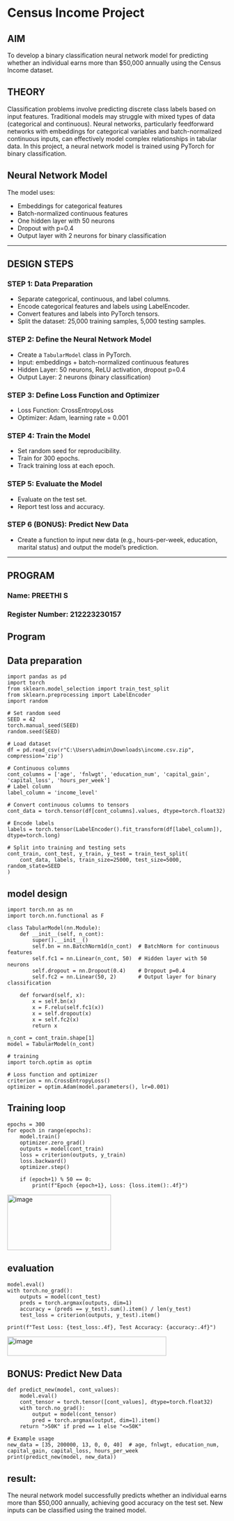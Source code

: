 # Census Income Project

## AIM
To develop a binary classification neural network model for predicting whether an individual earns more than $50,000 annually using the Census Income dataset.

## THEORY
Classification problems involve predicting discrete class labels based on input features. Traditional models may struggle with mixed types of data (categorical and continuous). Neural networks, particularly feedforward networks with embeddings for categorical variables and batch-normalized continuous inputs, can effectively model complex relationships in tabular data. In this project, a neural network model is trained using PyTorch for binary classification.

## Neural Network Model
The model uses:
- Embeddings for categorical features
- Batch-normalized continuous features
- One hidden layer with 50 neurons
- Dropout with p=0.4  
- Output layer with 2 neurons for binary classification  

---

## DESIGN STEPS

### STEP 1: Data Preparation
- Separate categorical, continuous, and label columns.
- Encode categorical features and labels using LabelEncoder.
- Convert features and labels into PyTorch tensors.
- Split the dataset: 25,000 training samples, 5,000 testing samples.

### STEP 2: Define the Neural Network Model
- Create a `TabularModel` class in PyTorch.
- Input: embeddings + batch-normalized continuous features
- Hidden Layer: 50 neurons, ReLU activation, dropout p=0.4
- Output Layer: 2 neurons (binary classification)

### STEP 3: Define Loss Function and Optimizer
- Loss Function: CrossEntropyLoss
- Optimizer: Adam, learning rate = 0.001

### STEP 4: Train the Model
- Set random seed for reproducibility.
- Train for 300 epochs.
- Track training loss at each epoch.

### STEP 5: Evaluate the Model
- Evaluate on the test set.
- Report test loss and accuracy.

### STEP 6 (BONUS): Predict New Data
- Create a function to input new data (e.g., hours-per-week, education, marital status) and output the model’s prediction.

---

## PROGRAM

### Name: PREETHI S  
### Register Number: 212223230157

## Program


## Data preparation
```
import pandas as pd
import torch
from sklearn.model_selection import train_test_split
from sklearn.preprocessing import LabelEncoder
import random

# Set random seed
SEED = 42
torch.manual_seed(SEED)
random.seed(SEED)

# Load dataset
df = pd.read_csv(r"C:\Users\admin\Downloads\income.csv.zip", compression='zip')

# Continuous columns
cont_columns = ['age', 'fnlwgt', 'education_num', 'capital_gain', 'capital_loss', 'hours_per_week']
# Label column
label_column = 'income_level'

# Convert continuous columns to tensors
cont_data = torch.tensor(df[cont_columns].values, dtype=torch.float32)

# Encode labels
labels = torch.tensor(LabelEncoder().fit_transform(df[label_column]), dtype=torch.long)

# Split into training and testing sets
cont_train, cont_test, y_train, y_test = train_test_split(
    cont_data, labels, train_size=25000, test_size=5000, random_state=SEED
)
```
## model design
```
import torch.nn as nn
import torch.nn.functional as F

class TabularModel(nn.Module):
    def __init__(self, n_cont):
        super().__init__()
        self.bn = nn.BatchNorm1d(n_cont)  # BatchNorm for continuous features
        self.fc1 = nn.Linear(n_cont, 50)  # Hidden layer with 50 neurons
        self.dropout = nn.Dropout(0.4)    # Dropout p=0.4
        self.fc2 = nn.Linear(50, 2)       # Output layer for binary classification

    def forward(self, x):
        x = self.bn(x)
        x = F.relu(self.fc1(x))
        x = self.dropout(x)
        x = self.fc2(x)
        return x

n_cont = cont_train.shape[1]
model = TabularModel(n_cont)

# training
import torch.optim as optim

# Loss function and optimizer
criterion = nn.CrossEntropyLoss()
optimizer = optim.Adam(model.parameters(), lr=0.001)
```
## Training loop
```
epochs = 300
for epoch in range(epochs):
    model.train()
    optimizer.zero_grad()
    outputs = model(cont_train)
    loss = criterion(outputs, y_train)
    loss.backward()
    optimizer.step()
    
    if (epoch+1) % 50 == 0:
        print(f"Epoch {epoch+1}, Loss: {loss.item():.4f}")

```
  <img width="238" height="127" alt="image" src="https://github.com/user-attachments/assets/4d0206ad-0e5c-4f72-b417-ed23c3ea9f6f" />

## evaluation
```
model.eval()
with torch.no_grad():
    outputs = model(cont_test)
    preds = torch.argmax(outputs, dim=1)
    accuracy = (preds == y_test).sum().item() / len(y_test)
    test_loss = criterion(outputs, y_test).item()

print(f"Test Loss: {test_loss:.4f}, Test Accuracy: {accuracy:.4f}")
```
<img width="365" height="44" alt="image" src="https://github.com/user-attachments/assets/2abdddef-aa2a-440b-9897-ba9e99ae22c3" />

## BONUS: Predict New Data
```
def predict_new(model, cont_values):
    model.eval()
    cont_tensor = torch.tensor([cont_values], dtype=torch.float32)
    with torch.no_grad():
        output = model(cont_tensor)
        pred = torch.argmax(output, dim=1).item()
    return ">50K" if pred == 1 else "<=50K"

# Example usage
new_data = [35, 200000, 13, 0, 0, 40]  # age, fnlwgt, education_num, capital_gain, capital_loss, hours_per_week
print(predict_new(model, new_data))
```
## result:
The neural network model successfully predicts whether an individual earns more than $50,000 annually, achieving good accuracy on the test set. New inputs can be classified using the trained model.



